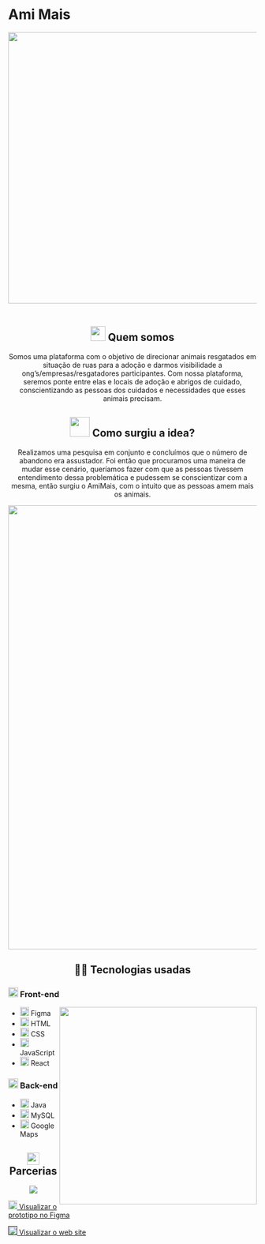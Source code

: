 
<h1>Ami Mais</h1>
 
<div align="center">
   <img width="550px" src="https://cdn.discordapp.com/attachments/773372240686350356/1054500953744744448/LogoAmiMais.png"/>
</div>
<br/>
 
<div align="center">
   <h2> <img width="30px" src="https://cdn.discordapp.com/attachments/773372240686350356/1054524159998316584/happy.png"/> Quem somos</h2>
   
   <p>
      Somos uma plataforma com o objetivo de direcionar animais resgatados em
      situação de ruas para a adoção e darmos visibilidade a
      ong’s/empresas/resgatadores participantes.
      Com nossa plataforma, seremos ponte entre elas e locais de adoção e abrigos de
      cuidado, conscientizando as pessoas dos cuidados e necessidades que esses
      animais precisam.
   </p>
   
   <h2> <img  width="40px" src="https://cdn.discordapp.com/attachments/773372240686350356/1054526951672528927/thinking.png"/> Como surgiu a idea?</h2>
   
   <p>
      Realizamos uma pesquisa em conjunto e concluímos que o número de abandono era
      assustador. Foi então que procuramos uma maneira de mudar esse cenário,
      queríamos fazer com que as pessoas tivessem entendimento dessa
      problemática e pudessem se conscientizar com a mesma, então surgiu o AmiMais, com
      o intuito que as pessoas amem mais os animais.
   </p>
   <img width="900px" src="https://cdn.discordapp.com/attachments/773372240686350356/1054540616886931546/APRESENTACAO.jpg" />
    <h2>👩‍💻 Tecnologias usadas </h2>
</div>

<div>
    <h3> <img  width="20px"  width="20px" src="https://cdn.discordapp.com/attachments/773372240686350356/1054544368524071002/seo.png"/> Front-end </h3>
 
  <img align="right"  width="400px"  src="https://cdn.discordapp.com/attachments/773372240686350356/1054557676685758534/ac981485202dbdae09001235db005555.gif" />
 
 <ul>
   <li><img  width="18px" src="https://cdn.discordapp.com/attachments/773372240686350356/1054550678493741146/figma.png" />  Figma</li>
   <li><img  width="18px" src="https://cdn.discordapp.com/attachments/773372240686350356/1054547662961119292/html_1.png" />  HTML</li>
   <li><img  width="18px" src="https://cdn.discordapp.com/attachments/773372240686350356/1054548489796849664/css-3.png" />  CSS</li>
   <li><img  width="18px" src="https://cdn.discordapp.com/attachments/773372240686350356/1054548812447891546/js.png" />  JavaScript</li>
   <li><img  width="18px" src="https://cdn.discordapp.com/attachments/773372240686350356/1054550330467164261/science.png" />  React</li>
 </ul>
 
 <h3><img width="20px" src="https://cdn.discordapp.com/attachments/773372240686350356/1054551379852656640/backend.png" /> Back-end</h3>
 
 <ul>
    <li><img  width="18px" src="https://cdn.discordapp.com/attachments/773372240686350356/1054552190854901780/java.png" />  Java</li>
    <li><img  width="18px" src="https://cdn.discordapp.com/attachments/773372240686350356/1054552558745694228/mysql.png" />  MySQL</li>
   <li><img  width="18px" src="https://cdn.discordapp.com/attachments/773372240686350356/1054553448898646057/google-maps.png" />  Google Maps</li>
 </ul>
</div>

 <div align="center">
  <h2><img width="25px" src="https://cdn.discordapp.com/attachments/773372240686350356/1054559097472700497/agreement.png" /> Parcerias</h2>
 
  <img src="https://cdn.discordapp.com/attachments/773372240686350356/1054561184000528464/parcerias_1.png" />
 </div>

<a href="https://www.figma.com/proto/YmAuXpSn9QZaWqShiZggDC/web-site----ideas?node-id=312%3A7971&scaling=scale-down-width&page-id=59%3A595&starting-point-node-id=312%3A7971&hide-ui=1"><img  width="18px" src="https://cdn.discordapp.com/attachments/773372240686350356/1054550678493741146/figma.png" /> Visualizar o prototipo no Figma</a>

<a href=""><img  width="18px" src="https://cdn.discordapp.com/attachments/773372240686350356/1054550330467164261/science.png" /> Visualizar o web site</a>



  
